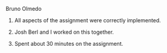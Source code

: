 Bruno Olmedo

1. All aspects of the assignment were correctly implemented. 

2. Josh Berl and I worked on this together.

3. Spent about 30 minutes on the assignment. 